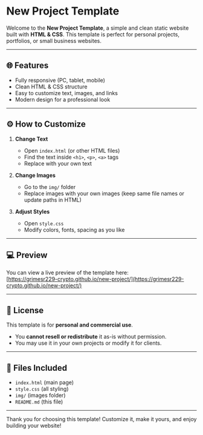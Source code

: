 # New Project Template

Welcome to the **New Project Template**, a simple and clean static website built with **HTML & CSS**. This template is perfect for personal projects, portfolios, or small business websites.

---

## 🌐 Features
- Fully responsive (PC, tablet, mobile)
- Clean HTML & CSS structure
- Easy to customize text, images, and links
- Modern design for a professional look

---

## ⚙️ How to Customize
1. **Change Text**
   - Open `index.html` (or other HTML files)
   - Find the text inside `<h1>`, `<p>`, `<a>` tags
   - Replace with your own text

2. **Change Images**
   - Go to the `img/` folder
   - Replace images with your own images (keep same file names or update paths in HTML)

3. **Adjust Styles**
   - Open `style.css`
   - Modify colors, fonts, spacing as you like

---

## 💻 Preview
You can view a live preview of the template here:  
[https://grimesr229-crypto.github.io/new-project/](https://grimesr229-crypto.github.io/new-project/)

---

## 📝 License
This template is for **personal and commercial use**.  
- You **cannot resell or redistribute** it as-is without permission.
- You may use it in your own projects or modify it for clients.

---

## 📂 Files Included
- `index.html` (main page)
- `style.css` (all styling)
- `img/` (images folder)
- `README.md` (this file)

---

Thank you for choosing this template! Customize it, make it yours, and enjoy building your website!
